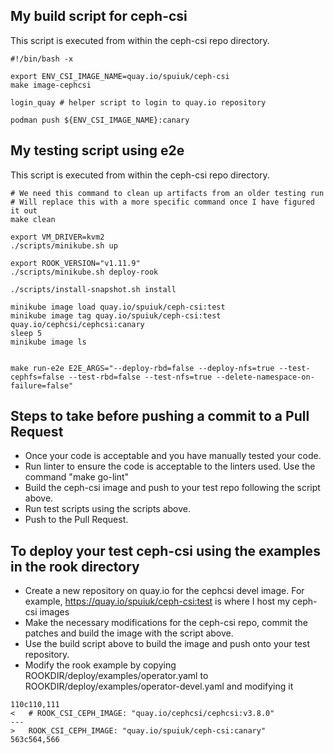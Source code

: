 ## My build script for ceph-csi

This script is executed from within the ceph-csi repo directory.
```
#!/bin/bash -x

export ENV_CSI_IMAGE_NAME=quay.io/spuiuk/ceph-csi
make image-cephcsi

login_quay # helper script to login to quay.io repository

podman push ${ENV_CSI_IMAGE_NAME}:canary
```

## My testing script using e2e

This script is executed from within the ceph-csi repo directory.
```
# We need this command to clean up artifacts from an older testing run
# Will replace this with a more specific command once I have figured it out
make clean

export VM_DRIVER=kvm2
./scripts/minikube.sh up

export ROOK_VERSION="v1.11.9"
./scripts/minikube.sh deploy-rook

./scripts/install-snapshot.sh install

minikube image load quay.io/spuiuk/ceph-csi:test
minikube image tag quay.io/spuiuk/ceph-csi:test quay.io/cephcsi/cephcsi:canary
sleep 5
minikube image ls


make run-e2e E2E_ARGS="--deploy-rbd=false --deploy-nfs=true --test-cephfs=false --test-rbd=false --test-nfs=true --delete-namespace-on-failure=false"
```
## Steps to take before pushing a commit to a Pull Request

- Once your code is acceptable and you have manually tested your code.
- Run linter to ensure the code is acceptable to the linters used. Use the command "make go-lint"
- Build the ceph-csi image and push to your test repo following the script above.
- Run test scripts using the scripts above.
- Push to the Pull Request.

## To deploy your test ceph-csi using the examples in the rook directory

- Create a new repository on quay.io for the cephcsi devel image. For example, https://quay.io/spuiuk/ceph-csi:test is where I host my ceph-csi images
- Make the necessary modifications for the ceph-csi repo, commit the patches and build the image with the script above.
- Use the build script above to build the image and push onto your test repository.
- Modify the rook example by copying ROOKDIR/deploy/examples/operator.yaml to ROOKDIR/deploy/examples/operator-devel.yaml and modifying it 
```
110c110,111
<   # ROOK_CSI_CEPH_IMAGE: "quay.io/cephcsi/cephcsi:v3.8.0"
---
>   ROOK_CSI_CEPH_IMAGE: "quay.io/spuiuk/ceph-csi:canary"
563c564,566
```

